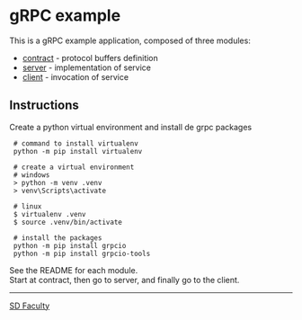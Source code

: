 # gRPC example

This is a gRPC example application, composed of three modules:
- [contract](contract/) - protocol buffers definition
- [server](server/) - implementation of service
- [client](client/) - invocation of service

## Instructions
Create a python virtual environment and install de grpc packages
```
 # command to install virtualenv
 python -m pip install virtualenv 

 # create a virtual environment
 # windows
 > python -m venv .venv
 > venv\Scripts\activate

 # linux
 $ virtualenv .venv
 $ source .venv/bin/activate

 # install the packages
 python -m pip install grpcio
 python -m pip install grpcio-tools

```
See the README for each module.  
Start at contract, then go to server, and finally go to the client.

----

[SD Faculty](mailto:leic-sod@disciplinas.tecnico.ulisboa.pt)
